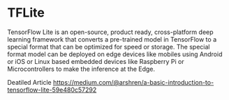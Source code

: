# TFLite
TensorFlow Lite is an open-source, product ready, cross-platform deep learning framework that converts a pre-trained model in TensorFlow to a special format that can be optimized for speed or storage.
The special format model can be deployed on edge devices like mobiles using Android or iOS or Linux based embedded devices like Raspberry Pi or Microcontrollers to make the inference at the Edge.

Deatiled Article
https://medium.com/@arshren/a-basic-introduction-to-tensorflow-lite-59e480c57292
